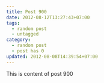 ```yaml
---
title: Post 900
date: 2012-08-12T13:27:43+07:00
tags:
  - random post
  - untagged
category:
  - random post
  - post has 0
updated: 2012-08-08T14:39:54+07:00
---
```

This is content of post 900